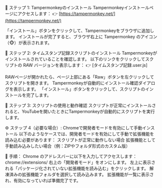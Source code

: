 🧩 ステップ 1: Tampermonkeyのインストール
Tampermonkeyインストールページにアクセスします：
👉 [https://tampermonkey.net/](https://tampermonkey.net/)

「インストール」ボタンをクリックして、Tampermonkeyをブラウザに追加します。
インストールが完了すると、ブラウザ右上に Tampermonkey のアイコン（🐵）が表示されます。

📜 ステップ 2: タイムスタンプ記録スクリプトのインストール
Tampermonkeyがインストールされていることを確認します。
以下のリンクをクリックしてスクリプトの RAW バージョンを表示します：
👉 [タイムスタンプ記録.user.js]

RAWページが開かれたら、ページ上部にある「Raw」ボタンを左クリックしてスクリプトを開きます。
Tampermonkeyが自動的にインストール確認ダイアログを表示します。
「インストール」ボタンをクリックして、スクリプトのインストールを完了します。

🚀 ステップ 3: スクリプトの使用と動作確認
スクリプトが正常にインストールされると、YouTubeを開いたときにTampermonkeyが自動的にスクリプトを実行します。

⚙️ ステップ 4（必要な場合）: Chromeで開発者モードを有効にして手動インストール
以下のようなケースでは、開発者モードを有効にして手動で拡張機能を読み込む必要があります：
スクリプトが正常に動作しない場合
拡張機能として手動読み込みしたい場合（例：ZIPやフォルダ形式のカスタム版）

🔧 手順：
Chrome のアドレスバーに以下を入力してアクセスします：
chrome://extensions/
右上の「開発者モード」をオンにします。
左上に表示される「パッケージ化されていない拡張機能を読み込む」をクリックします。
解凍済みの拡張機能フォルダを選択して読み込みます。
拡張機能が一覧に表示され、有効になっていれば準備完了です。
